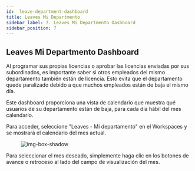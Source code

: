 ```yaml
---
id:  leave-department-dashboard
title: Leaves Mi Departmento
sidebar_label: 7. Leaves Mi Departmento Dashboard
sidebar_position: 7
---
```


## Leaves Mi Departmento Dashboard

Al programar sus propias licencias o aprobar las licencias enviadas por sus subordinados, es importante saber si otros empleados del mismo departamento también están de licencia. Esto evita que el departamento quede paralizado debido a que muchos empleados están de baja el mismo día.

Este dashboard proporciona una vista de calendario que muestra qué usuarios de su departamento están de baja, para cada día hábil del mes calendario.


Para acceder, seleccione "Leaves - Mi departamento" en el Workspaces y se mostrará el calendario del mes actual.

<figure>

![img-box-shadow](/img/university/dashboards/leaves-department-dashboard/university-leaves-department-1.png)
<figcaption></figcaption>
</figure>

Para seleccionar el mes deseado, simplemente haga clic en los botones de avance o retroceso al lado del campo de visualización del mes.
